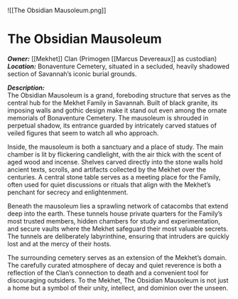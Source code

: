 ![[The Obsidian Mausoleum.png]]
# The Obsidian Mausoleum  
***Owner:*** [[Mekhet]] Clan (Primogen [[Marcus Devereaux]] as custodian)  
***Location:*** Bonaventure Cemetery, situated in a secluded, heavily shadowed section of Savannah’s iconic burial grounds.  

***Description:***  
The Obsidian Mausoleum is a grand, foreboding structure that serves as the central hub for the Mekhet Family in Savannah. Built of black granite, its imposing walls and gothic design make it stand out even among the ornate memorials of Bonaventure Cemetery. The mausoleum is shrouded in perpetual shadow, its entrance guarded by intricately carved statues of veiled figures that seem to watch all who approach.  

Inside, the mausoleum is both a sanctuary and a place of study. The main chamber is lit by flickering candlelight, with the air thick with the scent of aged wood and incense. Shelves carved directly into the stone walls hold ancient texts, scrolls, and artifacts collected by the Mekhet over the centuries. A central stone table serves as a meeting place for the Family, often used for quiet discussions or rituals that align with the Mekhet’s penchant for secrecy and enlightenment.  

Beneath the mausoleum lies a sprawling network of catacombs that extend deep into the earth. These tunnels house private quarters for the Family’s most trusted members, hidden chambers for study and experimentation, and secure vaults where the Mekhet safeguard their most valuable secrets. The tunnels are deliberately labyrinthine, ensuring that intruders are quickly lost and at the mercy of their hosts.  

The surrounding cemetery serves as an extension of the Mekhet’s domain. The carefully curated atmosphere of decay and quiet reverence is both a reflection of the Clan’s connection to death and a convenient tool for discouraging outsiders. To the Mekhet, The Obsidian Mausoleum is not just a home but a symbol of their unity, intellect, and dominion over the unseen.